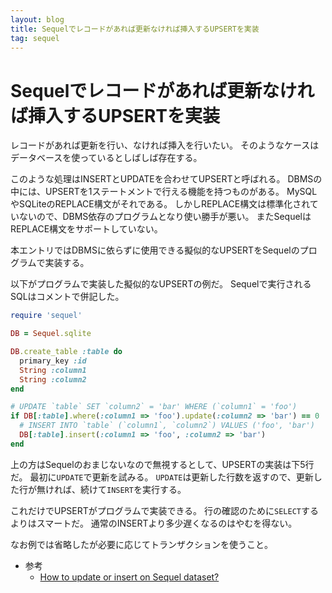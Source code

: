 ```yaml
---
layout: blog
title: Sequelでレコードがあれば更新なければ挿入するUPSERTを実装
tag: sequel
---
```


# Sequelでレコードがあれば更新なければ挿入するUPSERTを実装

レコードがあれば更新を行い、なければ挿入を行いたい。
そのようなケースはデータベースを使っているとしばしば存在する。

このような処理はINSERTとUPDATEを合わせてUPSERTと呼ばれる。
DBMSの中には、UPSERTを1ステートメントで行える機能を持つものがある。
MySQLやSQLiteのREPLACE構文がそれである。
しかしREPLACE構文は標準化されていないので、DBMS依存のプログラムとなり使い勝手が悪い。
またSequelはREPLACE構文をサポートしていない。

本エントリではDBMSに依らずに使用できる擬似的なUPSERTをSequelのプログラムで実装する。

以下がプログラムで実装した擬似的なUPSERTの例だ。
Sequelで実行されるSQLはコメントで併記した。

~~~~ruby
require 'sequel'

DB = Sequel.sqlite

DB.create_table :table do
  primary_key :id
  String :column1
  String :column2
end

# UPDATE `table` SET `column2` = 'bar' WHERE (`column1` = 'foo')
if DB[:table].where(:column1 => 'foo').update(:column2 => 'bar') == 0
  # INSERT INTO `table` (`column1`, `column2`) VALUES ('foo', 'bar')
  DB[:table].insert(:column1 => 'foo', :column2 => 'bar')
end
~~~~

上の方はSequelのおまじないなので無視するとして、UPSERTの実装は下5行だ。
最初に`UPDATE`で更新を試みる。
`UPDATE`は更新した行数を返すので、更新した行が無ければ、続けて`INSERT`を実行する。

これだけでUPSERTがプログラムで実装できる。
行の確認のために`SELECT`するよりはスマートだ。
通常のINSERTより多少遅くなるのはやむを得ない。

なお例では省略したが必要に応じてトランザクションを使うこと。

- 参考
  - [How to update or insert on Sequel dataset?](http://stackoverflow.com/questions/9769024/how-to-update-or-insert-on-sequel-dataset)
